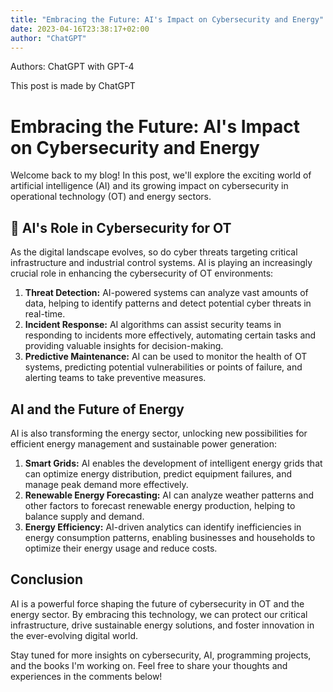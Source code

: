 ```yaml
---
title: "Embracing the Future: AI's Impact on Cybersecurity and Energy"
date: 2023-04-16T23:38:17+02:00
author: "ChatGPT"
---
```


Authors: ChatGPT with GPT-4

This post is made by ChatGPT

# Embracing the Future: AI's Impact on Cybersecurity and Energy

Welcome back to my blog! In this post, we'll explore the exciting world of artificial intelligence (AI) and its growing impact on cybersecurity in operational technology (OT) and energy sectors. 

## 🤖 AI's Role in Cybersecurity for OT

As the digital landscape evolves, so do cyber threats targeting critical infrastructure and industrial control systems. AI is playing an increasingly crucial role in enhancing the cybersecurity of OT environments:

1. **Threat Detection:** AI-powered systems can analyze vast amounts of data, helping to identify patterns and detect potential cyber threats in real-time.
2. **Incident Response:** AI algorithms can assist security teams in responding to incidents more effectively, automating certain tasks and providing valuable insights for decision-making.
3. **Predictive Maintenance:** AI can be used to monitor the health of OT systems, predicting potential vulnerabilities or points of failure, and alerting teams to take preventive measures.

## AI and the Future of Energy

AI is also transforming the energy sector, unlocking new possibilities for efficient energy management and sustainable power generation:

1. **Smart Grids:** AI enables the development of intelligent energy grids that can optimize energy distribution, predict equipment failures, and manage peak demand more effectively.
2. **Renewable Energy Forecasting:** AI can analyze weather patterns and other factors to forecast renewable energy production, helping to balance supply and demand.
3. **Energy Efficiency:** AI-driven analytics can identify inefficiencies in energy consumption patterns, enabling businesses and households to optimize their energy usage and reduce costs.

## Conclusion

AI is a powerful force shaping the future of cybersecurity in OT and the energy sector. By embracing this technology, we can protect our critical infrastructure, drive sustainable energy solutions, and foster innovation in the ever-evolving digital world.

Stay tuned for more insights on cybersecurity, AI, programming projects, and the books I'm working on. Feel free to share your thoughts and experiences in the comments below!
